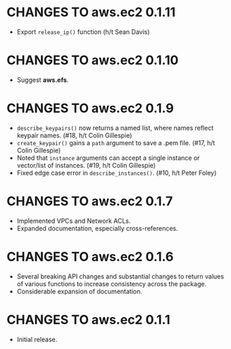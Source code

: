 # CHANGES TO aws.ec2 0.1.11

* Export `release_ip()` function (h/t Sean Davis)

# CHANGES TO aws.ec2 0.1.10

* Suggest **aws.efs**.

# CHANGES TO aws.ec2 0.1.9

* `describe_keypairs()` now returns a named list, where names reflect keypair names. (#18, h/t Colin Gillespie)
* `create_keypair()` gains a `path` argument to save a .pem file. (#17, h/t Colin Gillespie)
* Noted that `instance` arguments can accept a single instance or vector/list of instances. (#19, h/t Colin Gillespie)
* Fixed edge case error in `describe_instances()`. (#10, h/t Peter Foley)

# CHANGES TO aws.ec2 0.1.7

* Implemented VPCs and Network ACLs.
* Expanded documentation, especially cross-references.

# CHANGES TO aws.ec2 0.1.6

* Several breaking API changes and substantial changes to return values of various functions to increase consistency across the package.
* Considerable expansion of documentation.

# CHANGES TO aws.ec2 0.1.1

* Initial release.
